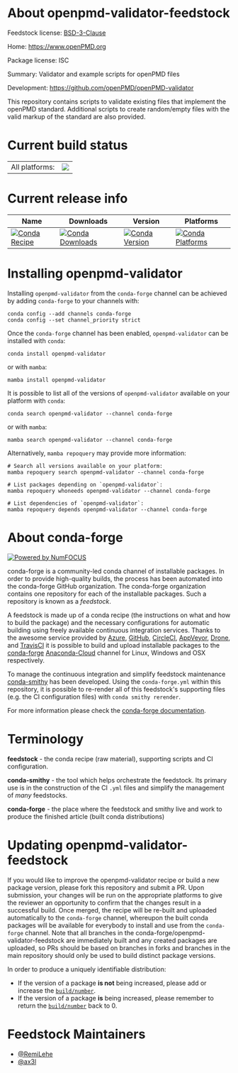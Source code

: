 About openpmd-validator-feedstock
=================================

Feedstock license: [BSD-3-Clause](https://github.com/conda-forge/openpmd-validator-feedstock/blob/main/LICENSE.txt)

Home: https://www.openPMD.org

Package license: ISC

Summary: Validator and example scripts for openPMD files

Development: https://github.com/openPMD/openPMD-validator

This repository contains scripts to validate existing files that
implement the openPMD standard.
Additional scripts to create random/empty files with the valid markup of
the standard are also provided.


Current build status
====================


<table><tr><td>All platforms:</td>
    <td>
      <a href="https://dev.azure.com/conda-forge/feedstock-builds/_build/latest?definitionId=19386&branchName=main">
        <img src="https://dev.azure.com/conda-forge/feedstock-builds/_apis/build/status/openpmd-validator-feedstock?branchName=main">
      </a>
    </td>
  </tr>
</table>

Current release info
====================

| Name | Downloads | Version | Platforms |
| --- | --- | --- | --- |
| [![Conda Recipe](https://img.shields.io/badge/recipe-openpmd--validator-green.svg)](https://anaconda.org/conda-forge/openpmd-validator) | [![Conda Downloads](https://img.shields.io/conda/dn/conda-forge/openpmd-validator.svg)](https://anaconda.org/conda-forge/openpmd-validator) | [![Conda Version](https://img.shields.io/conda/vn/conda-forge/openpmd-validator.svg)](https://anaconda.org/conda-forge/openpmd-validator) | [![Conda Platforms](https://img.shields.io/conda/pn/conda-forge/openpmd-validator.svg)](https://anaconda.org/conda-forge/openpmd-validator) |

Installing openpmd-validator
============================

Installing `openpmd-validator` from the `conda-forge` channel can be achieved by adding `conda-forge` to your channels with:

```
conda config --add channels conda-forge
conda config --set channel_priority strict
```

Once the `conda-forge` channel has been enabled, `openpmd-validator` can be installed with `conda`:

```
conda install openpmd-validator
```

or with `mamba`:

```
mamba install openpmd-validator
```

It is possible to list all of the versions of `openpmd-validator` available on your platform with `conda`:

```
conda search openpmd-validator --channel conda-forge
```

or with `mamba`:

```
mamba search openpmd-validator --channel conda-forge
```

Alternatively, `mamba repoquery` may provide more information:

```
# Search all versions available on your platform:
mamba repoquery search openpmd-validator --channel conda-forge

# List packages depending on `openpmd-validator`:
mamba repoquery whoneeds openpmd-validator --channel conda-forge

# List dependencies of `openpmd-validator`:
mamba repoquery depends openpmd-validator --channel conda-forge
```


About conda-forge
=================

[![Powered by
NumFOCUS](https://img.shields.io/badge/powered%20by-NumFOCUS-orange.svg?style=flat&colorA=E1523D&colorB=007D8A)](https://numfocus.org)

conda-forge is a community-led conda channel of installable packages.
In order to provide high-quality builds, the process has been automated into the
conda-forge GitHub organization. The conda-forge organization contains one repository
for each of the installable packages. Such a repository is known as a *feedstock*.

A feedstock is made up of a conda recipe (the instructions on what and how to build
the package) and the necessary configurations for automatic building using freely
available continuous integration services. Thanks to the awesome service provided by
[Azure](https://azure.microsoft.com/en-us/services/devops/), [GitHub](https://github.com/),
[CircleCI](https://circleci.com/), [AppVeyor](https://www.appveyor.com/),
[Drone](https://cloud.drone.io/welcome), and [TravisCI](https://travis-ci.com/)
it is possible to build and upload installable packages to the
[conda-forge](https://anaconda.org/conda-forge) [Anaconda-Cloud](https://anaconda.org/)
channel for Linux, Windows and OSX respectively.

To manage the continuous integration and simplify feedstock maintenance
[conda-smithy](https://github.com/conda-forge/conda-smithy) has been developed.
Using the ``conda-forge.yml`` within this repository, it is possible to re-render all of
this feedstock's supporting files (e.g. the CI configuration files) with ``conda smithy rerender``.

For more information please check the [conda-forge documentation](https://conda-forge.org/docs/).

Terminology
===========

**feedstock** - the conda recipe (raw material), supporting scripts and CI configuration.

**conda-smithy** - the tool which helps orchestrate the feedstock.
                   Its primary use is in the construction of the CI ``.yml`` files
                   and simplify the management of *many* feedstocks.

**conda-forge** - the place where the feedstock and smithy live and work to
                  produce the finished article (built conda distributions)


Updating openpmd-validator-feedstock
====================================

If you would like to improve the openpmd-validator recipe or build a new
package version, please fork this repository and submit a PR. Upon submission,
your changes will be run on the appropriate platforms to give the reviewer an
opportunity to confirm that the changes result in a successful build. Once
merged, the recipe will be re-built and uploaded automatically to the
`conda-forge` channel, whereupon the built conda packages will be available for
everybody to install and use from the `conda-forge` channel.
Note that all branches in the conda-forge/openpmd-validator-feedstock are
immediately built and any created packages are uploaded, so PRs should be based
on branches in forks and branches in the main repository should only be used to
build distinct package versions.

In order to produce a uniquely identifiable distribution:
 * If the version of a package **is not** being increased, please add or increase
   the [``build/number``](https://docs.conda.io/projects/conda-build/en/latest/resources/define-metadata.html#build-number-and-string).
 * If the version of a package **is** being increased, please remember to return
   the [``build/number``](https://docs.conda.io/projects/conda-build/en/latest/resources/define-metadata.html#build-number-and-string)
   back to 0.

Feedstock Maintainers
=====================

* [@RemiLehe](https://github.com/RemiLehe/)
* [@ax3l](https://github.com/ax3l/)

